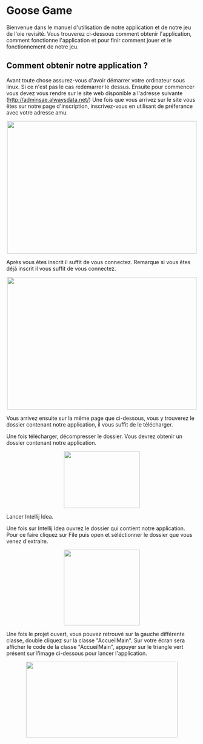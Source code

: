 # Goose Game
Bienvenue dans le manuel d'utilisation de notre application et de notre jeu de l'oie revisité. Vous trouverez ci-dessous comment obtenir l'application, comment fonctionne l'application et pour finir comment jouer et le fonctionnement de notre jeu.
## Comment obtenir notre application ?
Avant toute chose assurez-vous d'avoir démarrer votre ordinateur sous linux. Si ce n'est pas le cas redemarrer le dessus.
Ensuite pour commencer vous devez vous rendre sur le site web disponible a l'adresse suivante (http://adminsae.alwaysdata.net/)
Une fois que vous arrivez sur le site vous êtes sur notre page d'inscription, inscrivez-vous en utilisant de préferance avec votre adresse amu.

<p align="center">
  <img width="500" height="350" src="https://user-images.githubusercontent.com/92721333/211858533-31b3daf2-8a00-4c1c-b04b-eacd41d1ee84.JPG">
</p>
Après vous êtes inscrit il suffit de vous connectez. Remarque si vous êtes déjà inscrit il vous suffit de vous connectez.

<p align="center">
  <img width="500" height="350" src="https://user-images.githubusercontent.com/92721333/212492662-aa64e203-0912-4cce-8ad9-2090e0c832d7.JPG">
</p>

Vous arrivez ensuite sur la même page que ci-dessous, vous y trouverez le dossier contenant notre application, il vous suffit de le télécharger.

Une fois télécharger, décompresser le dossier. Vous devrez obtenir un dossier contenant notre application.
<p align="center">
  <img width="200" height="150" src="https://user-images.githubusercontent.com/92721333/212492981-c5428ef6-ed2d-47b1-9d03-e44a99af01fc.JPG">
</p>

Lancer Intellij Idea.

Une fois sur Intellij Idea ouvrez le dossier qui contient notre application. Pour ce faire cliquez sur File puis open et séléctionner le dossier que vous venez d'extraire.
<p align="center">
  <img width="200" height="200" src="https://user-images.githubusercontent.com/92721333/212495706-eee9b360-d358-4e61-b6ae-9ec5c002b066.JPG">
</p>

Une fois le projet ouvert, vous pouvez retrouvé sur la gauche différente classe, double cliquez sur la classe "AccueilMain".
Sur votre écran sera afficher le code de la classe "AccueilMain", appuyer sur le triangle vert présent sur l'image ci-dessous pour lancer l'application.

<p align="center">
  <img width="400" height="200" src="https://user-images.githubusercontent.com/92721333/212495939-8a7049a8-ad82-4853-affe-fdd6eb5f0fdd.JPG">
</p>
